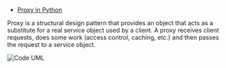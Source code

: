 
* [Proxy in Python](https://refactoring.guru/design-patterns/proxy/python/example#example-0)

Proxy is a structural design pattern that provides an object that acts as a substitute for a real service object used by a client. A proxy receives client requests, does some work (access control, caching, etc.) and then passes the request to a service object.

![Code UML](https://github.com/muarshad01/Python-Design-Patterns/blob/main/Structural_Design_Patterns/Proxy/images/classes.png)
